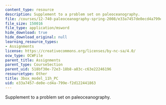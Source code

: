 ```yaml
---
content_type: resource
description: Supplement to a problem set on paleoceanography.
file: /courses/12-740-paleoceanography-spring-2008/e33a7457de0ecd4a799ef2d122441863_3box_model_11h_PC.xls
file_size: 150016
file_type: application/msword
hide_download: true
hide_download_original: null
learning_resource_types:
- Assignments
license: https://creativecommons.org/licenses/by-nc-sa/4.0/
ocw_type: OCWFile
parent_title: Assignments
parent_type: CourseSection
parent_uid: 518bf30e-72e3-18b8-a83c-c63e22246196
resourcetype: Other
title: 3box_model_11h_PC
uid: e33a7457-de0e-cd4a-799e-f2d122441863
---
```

Supplement to a problem set on paleoceanography.